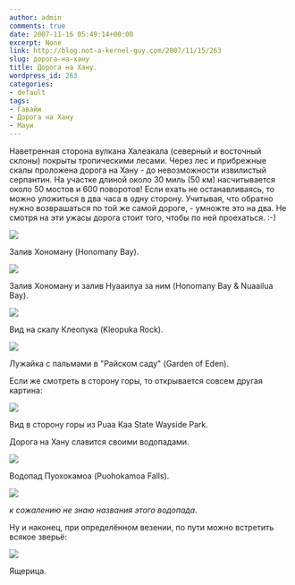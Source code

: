 ```yaml
---
author: admin
comments: true
date: 2007-11-16 05:49:14+00:00
excerpt: None
link: http://blog.not-a-kernel-guy.com/2007/11/15/263
slug: дорога-на-хану
title: Дорога на Хану.
wordpress_id: 263
categories:
- default
tags:
- Гавайи
- Дорога на Хану
- Мауи
---
```


Наветренная сторона вулкана Халеакала (северный и восточный склоны) покрыты тропическими лесами. Через лес и прибрежные скалы проложена дорога на Хану - до невозможности извилистый серпантин. На участке длиной около 30 миль (50 км) насчитывается около 50 мостов и 600 поворотов! Если ехать не останавливаясь, то можно уложиться в два часа в одну сторону. Учитывая, что обратно нужно возврашаться по той же самой дороге, - умножте это на два. Не смотря на эти ужасы дорога стоит того, чтобы по ней проехаться. :-)

 







[![](http://blog.not-a-kernel-guy.com/wp-content/uploads/2007/11/IMG_0290.thumbnail.jpg)](http://blog.not-a-kernel-guy.com/wp-content/uploads/2007/11/IMG_0290.jpg)

Залив Хономану (Honomany Bay).









[![](http://blog.not-a-kernel-guy.com/wp-content/uploads/2007/11/IMG_0283.thumbnail.jpg)](http://blog.not-a-kernel-guy.com/wp-content/uploads/2007/11/IMG_0283.jpg)

Залив Хономану и залив Нуааилуа за ним (Honomany Bay & Nuaailua Bay).



<!-- more -->





[![](http://blog.not-a-kernel-guy.com/wp-content/uploads/2007/11/IMG_0268.thumbnail.jpg)](http://blog.not-a-kernel-guy.com/wp-content/uploads/2007/11/IMG_0268.jpg)

Вид на скалу Клеопука (Kleopuka Rock).









[![](http://blog.not-a-kernel-guy.com/wp-content/uploads/2007/11/IMG_0258.thumbnail.jpg)](http://blog.not-a-kernel-guy.com/wp-content/uploads/2007/11/IMG_0258.jpg)

Лужайка с пальмами в "Райском саду" (Garden of Eden).








Если же смотреть в сторону горы, то открывается совсем другая картина:








[![](http://blog.not-a-kernel-guy.com/wp-content/uploads/2007/11/IMG_0291.thumbnail.jpg)](http://blog.not-a-kernel-guy.com/wp-content/uploads/2007/11/IMG_0291.jpg)

Вид в сторону горы из Puaa Kaa State Wayside Park.









Дорога на Хану славится своими водопадами.









[![](http://blog.not-a-kernel-guy.com/wp-content/uploads/2007/11/IMG_0273.thumbnail.jpg)](http://blog.not-a-kernel-guy.com/wp-content/uploads/2007/11/IMG_0273.jpg)

Водопад Пуохокамоа (Puohokamoa Falls).









[![](http://blog.not-a-kernel-guy.com/wp-content/uploads/2007/11/IMG_0293.thumbnail.jpg)](http://blog.not-a-kernel-guy.com/wp-content/uploads/2007/11/IMG_0293.jpg)

_к сожалению не знаю названия этого водопада._









Ну и наконец, при определённом везении, по пути можно встретить всякое зверьё:





[![](http://blog.not-a-kernel-guy.com/wp-content/uploads/2007/11/IMG_0162.thumbnail.jpg)](http://blog.not-a-kernel-guy.com/wp-content/uploads/2007/11/IMG_0162.jpg)

Ящерица.







